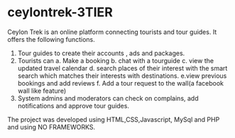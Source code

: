 # ceylontrek-3TIER
Ceylon Trek is an online platform connecting tourists and tour guides. It offers the following functions.
1. Tour guides to create their accounts , ads and packages.
2. Tourists can 
    a. Make a booking
    b. chat with a tourguide
    c. view the updated travel calendar
    d. search places of their interest with the smart search
      which matches their interests with destinations.
    e.view previous bookings and add reviews
    f. Add a tour request to the wall(a facebook wall like feature)
3. System admins and moderators can check on complains, add notifications and approve tour guides.

The project was developed using HTML,CSS,Javascript, MySql and PHP and using NO FRAMEWORKS.
